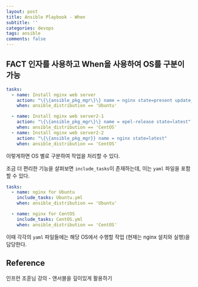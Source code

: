 ```yaml
---
layout: post
title: Ansible Playbook - When
subtitle: ''
categories: devops
tags: ansible
comments: false
---
```


## FACT 인자를 사용하고 When을 사용하여 OS를 구분이 가능

```yaml
tasks:
  - name: Install nginx web server
    action: "\{\{ansible_pkg_mgr\}\} name = nginx state=present update_cache=yes"
    when: ansible_distribution == 'Ubuntu'

  - name: Install nginx web server2-1
    action: "\{\{ansible_pkg_mgr\}\} name = epel-release state=latest"
    when: ansible_distribution == 'CentOS'
  - name: Install nginx web server2-2
    action: "\{\{ansible_pkg_mgr}} name = nginx state=latest"
    when: ansible_distribution == 'CentOS'
```

이렇게하면 OS 별로 구분하여 작업을 처리할 수 있다.

조금 더 편리한 기능을 살펴보면 `include_tasks`이 존재하는데, 이는 `yaml` 파일을 포함할 수 있다.

```yaml
tasks:
  - name: nginx for Ubuntu
    include_tasks: Ubuntu.yml
    when: ansible_distribution == 'Ubuntu'

  - name: nginx for CentOS
    include_tasks: CentOS.yml
    when: ansible_distribution == 'CentOS'
```

이때 각각의 `yaml` 파일들에는 해당 OS에서 수행할 작업 (현재는 nginx 설치와 실행)을 담당한다.

## Reference

인프런 조훈님 강의 - 앤서블을 깊이있게 활용하기
